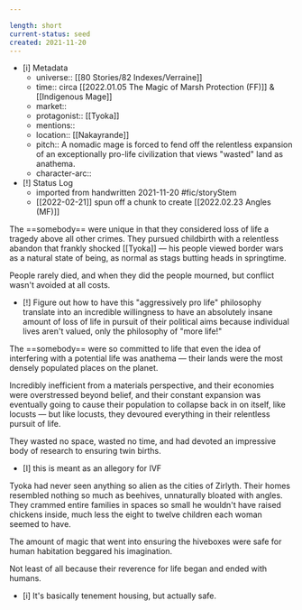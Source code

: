 ```yaml
---

length: short
current-status: seed
created: 2021-11-20
---
```


- [i] Metadata
	- universe:: [[80 Stories/82 Indexes/Verraine]]
	- time:: circa [[2022.01.05 The Magic of Marsh Protection (FF)]] & [[Indigenous Mage]]
	- market::
	- protagonist:: [[Tyoka]]
	- mentions::
	- location:: [[Nakayrande]]
	- pitch:: A nomadic mage is forced to fend off the relentless expansion of an exceptionally pro-life civilization that views "wasted" land as anathema. 
	- character-arc::
- [!] Status Log
	- imported from handwritten 2021-11-20 #fic/storyStem 
	- [[2022-02-21]] spun off a chunk to create [[2022.02.23 Angles (MF)]]


The ==somebody== were unique in that they considered loss of life a tragedy above all other crimes. They pursued childbirth with a relentless abandon that frankly shocked [[Tyoka]] — his people viewed border wars as a natural state of being, as normal as stags butting heads in springtime.

People rarely died, and when they did the people mourned, but conflict wasn't avoided at all costs. 

- [!] Figure out how to have this "aggressively pro life" philosophy translate into an incredible willingness to have an absolutely insane amount of loss of life in pursuit of their political aims because individual lives aren't valued, only the philosophy of "more life!" 

The ==somebody== were so committed to life that even the idea of interfering with a potential life was anathema — their lands were the most densely populated places on the planet. 

Incredibly inefficient from a materials perspective, and their economies were overstressed beyond belief, and their constant expansion was eventually going to cause their population to collapse back in on itself, like locusts — but like locusts, they devoured everything in their relentless pursuit of life. 

They wasted no space, wasted no time, and had devoted an impressive body of research to ensuring twin births. 

- [I] this is meant as an allegory for IVF

Tyoka had never seen anything so alien as the cities of Zirlyth. Their homes resembled nothing so much as beehives, unnaturally bloated with angles. They crammed entire families in spaces so small he wouldn't have raised chickens inside, much less the eight to twelve children each woman seemed to have. 

The amount of magic that went into ensuring the hiveboxes were safe for human habitation beggared his imagination.

Not least of all because their reverence for life began and ended with humans. 

- [i] It's basically tenement housing, but actually safe. 
